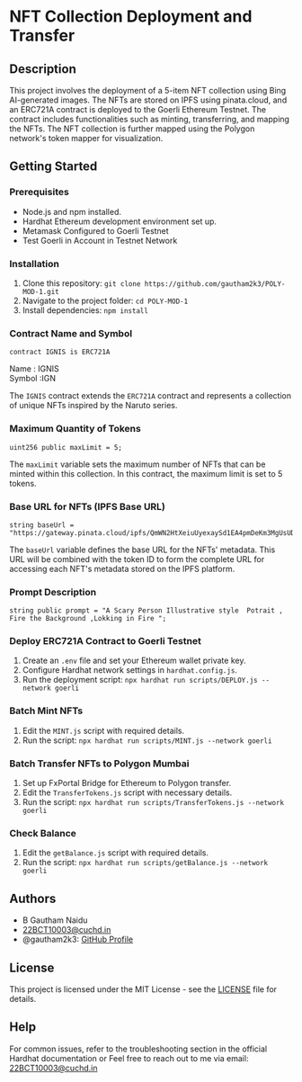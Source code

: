 # NFT Collection Deployment and Transfer 

## Description

This project involves the deployment of a 5-item NFT collection using Bing AI-generated images. The NFTs are stored on IPFS using pinata.cloud, and an ERC721A contract is deployed to the Goerli Ethereum Testnet. The contract includes functionalities such as minting, transferring, and mapping the NFTs. The NFT collection is further mapped using the Polygon network's token mapper for visualization.

## Getting Started

### Prerequisites

* Node.js and npm installed.
* Hardhat Ethereum development environment set up.
* Metamask Configured to Goerli Testnet
* Test Goerli in Account in Testnet Network

### Installation

1. Clone this repository: `git clone https://github.com/gautham2k3/POLY-MOD-1.git`
2. Navigate to the project folder: `cd POLY-MOD-1`
3. Install dependencies: `npm install`

### Contract Name and Symbol

```solidity
contract IGNIS is ERC721A
```
Name : IGNIS  
Symbol :IGN 

The `IGNIS` contract extends the `ERC721A` contract and represents a collection of unique NFTs inspired by the Naruto series.

### Maximum Quantity of Tokens

```solidity
uint256 public maxLimit = 5;
```

The `maxLimit` variable sets the maximum number of NFTs that can be minted within this collection. In this contract, the maximum limit is set to 5 tokens.

### Base URL for NFTs (IPFS Base URL)

```solidity
string baseUrl = "https://gateway.pinata.cloud/ipfs/QmWN2HtXeiuUyexaySd1EA4pmDeKm3MgUsUDqQ8M5Hdcr4";
```

The `baseUrl` variable defines the base URL for the NFTs' metadata. This URL will be combined with the token ID to form the complete URL for accessing each NFT's metadata stored on the IPFS platform.

### Prompt Description

```solidity
string public prompt = "A Scary Person Illustrative style  Potrait , Fire the Background ,Lokking in Fire ";
```


### Deploy ERC721A Contract to Goerli Testnet

1. Create an `.env` file and set your Ethereum wallet private key.
2. Configure Hardhat network settings in `hardhat.config.js`.
3. Run the deployment script: `npx hardhat run scripts/DEPLOY.js --network goerli`

### Batch Mint NFTs

1. Edit the `MINT.js` script with required details.
2. Run the script: `npx hardhat run scripts/MINT.js --network goerli`

### Batch Transfer NFTs to Polygon Mumbai

1. Set up FxPortal Bridge for Ethereum to Polygon transfer.
2. Edit the `TransferTokens.js` script with necessary details.
3. Run the script: `npx hardhat run scripts/TransferTokens.js --network goerli`

### Check Balance 
1. Edit the `getBalance.js` script with required details.
2. Run the script: `npx hardhat run scripts/getBalance.js --network goerli`

## Authors

- B Gautham Naidu
- 22BCT10003@cuchd.in
- @gautham2k3: [GitHub Profile](https://github.com/gautham2k3)

## License

This project is licensed under the MIT License - see the [LICENSE](LICENSE) file for details.


## Help

For common issues, refer to the troubleshooting section in the official Hardhat documentation or Feel free to reach out to me via email: 22BCT10003@cuchd.in
